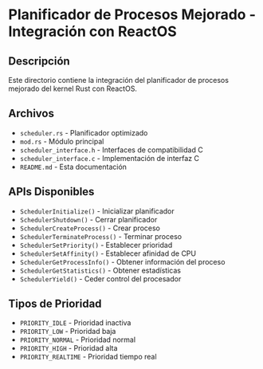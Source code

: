 # Planificador de Procesos Mejorado - Integración con ReactOS

## Descripción
Este directorio contiene la integración del planificador de procesos mejorado del kernel Rust con ReactOS.

## Archivos
- `scheduler.rs` - Planificador optimizado
- `mod.rs` - Módulo principal
- `scheduler_interface.h` - Interfaces de compatibilidad C
- `scheduler_interface.c` - Implementación de interfaz C
- `README.md` - Esta documentación

## APIs Disponibles
- `SchedulerInitialize()` - Inicializar planificador
- `SchedulerShutdown()` - Cerrar planificador
- `SchedulerCreateProcess()` - Crear proceso
- `SchedulerTerminateProcess()` - Terminar proceso
- `SchedulerSetPriority()` - Establecer prioridad
- `SchedulerSetAffinity()` - Establecer afinidad de CPU
- `SchedulerGetProcessInfo()` - Obtener información del proceso
- `SchedulerGetStatistics()` - Obtener estadísticas
- `SchedulerYield()` - Ceder control del procesador

## Tipos de Prioridad
- `PRIORITY_IDLE` - Prioridad inactiva
- `PRIORITY_LOW` - Prioridad baja
- `PRIORITY_NORMAL` - Prioridad normal
- `PRIORITY_HIGH` - Prioridad alta
- `PRIORITY_REALTIME` - Prioridad tiempo real
